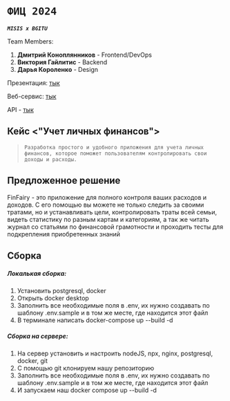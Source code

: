 
# `ФИЦ 2024`

***`MISIS x BGITU`***

Team Members:

1. **Дмитрий Коноплянников** - Frontend/DevOps
2. **Виктория Гайлитис** - Backend
3. **Дарья Короленко** - Design

Презентация: [тык](https://disk.yandex.ru/i/DTJ85yswsjOH6g)

Веб-сервис: [тык](http://51.250.34.221:3000/)

API - [тык](http://51.250.34.221:8000/api/docs)

## Кейс <"Учет личных финансов">

> `Разработка простого и удобного приложения для учета личных финансов, которое поможет пользователям контролировать свои доходы и расходы.`

## Предложенное решение

FinFairy - это приложение для полного контроля ваших расходов и доходов. С его помощью вы можете не только следить за своими тратами, но и устанавливать цели, контролировать траты всей семьи, видеть статистику по разным картам и категориям, а так же читать журнал со статьями по финансовой грамотности и проходить тесты для подкрепления приобретенных знаний

## Сборка

##### Локалькая сборка:

1. Установить postgresql, docker
2. Открыть docker desktop
3. Заполнить все необходимые поля в .env, их нужно создавать по шаблону .env.sample и в том же месте, где находится этот файл
4. В терминале написать docker-compose up --build -d

##### Сборка на сервере:

1. На сервер установить и настроить nodeJS, npx, nginx, postgresql, docker, git
2. С помощью git клонируем нашу репозиторию
3. Заполнить все необходимые поля в .env, их нужно создавать по шаблону .env.sample и в том же месте, где находится этот файл
4. И запускаем наш docker compose up --build -d
